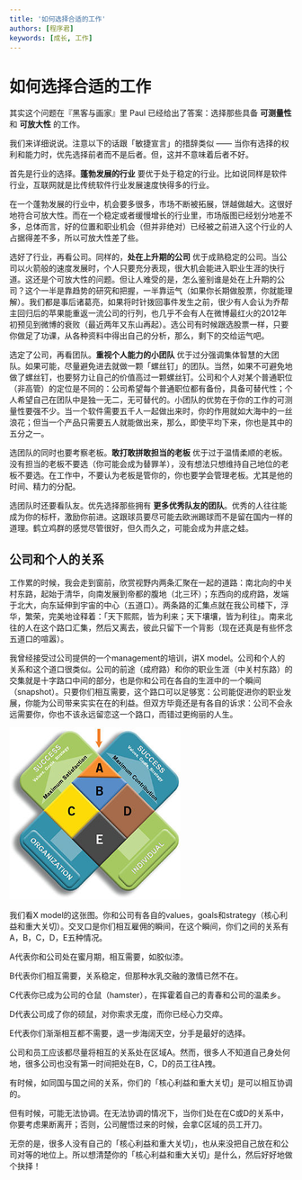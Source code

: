 ```yaml
---
title: '如何选择合适的工作'
authors: [程序君]
keywords: [成长, 工作]
---
```


# 如何选择合适的工作

其实这个问题在『黑客与画家』里 Paul 已经给出了答案：选择那些具备 **可测量性** 和 **可放大性** 的工作。

我们来详细说说。注意以下的话跟「敏捷宣言」的措辞类似 —— 当你有选择的权利和能力时，优先选择前者而不是后者。但，这并不意味着后者不好。

首先是行业的选择。**蓬勃发展的行业** 要优于处于稳定的行业。比如说同样是软件行业，互联网就是比传统软件行业发展速度快得多的行业。

在一个蓬勃发展的行业中，机会要多很多，市场不断被拓展，饼越做越大。这很好地符合可放大性。而在一个稳定或者缓慢增长的行业里，市场版图已经划分地差不多，总体而言，好的位置和职业机会（但并非绝对）已经被之前进入这个行业的人占据得差不多，所以可放大性差了些。

选好了行业，再看公司。同样的，**处在上升期的公司** 优于成熟稳定的公司。当公司以火箭般的速度发展时，个人只要充分表现，很大机会能进入职业生涯的快行道。这还是个可放大性的问题。但让人难受的是，怎么鉴别谁是处在上升期的公司？这个一半是靠趋势的研究和把握，一半靠运气（如果你长期做股票，你就能理解）。我们都是事后诸葛亮，如果将时针拨回事件发生之前，很少有人会认为乔帮主回归后的苹果能重返一流公司的行列，也几乎不会有人在微博最红火的2012年初预见到微博的衰败（最近两年又东山再起）。选公司有时候跟选股票一样，只要你做足了功课，从各种资料中得出自己的分析，那么，剩下的交给运气吧。

选定了公司，再看团队。**重视个人能力的小团队** 优于过分强调集体智慧的大团队。如果可能，尽量避免进去就做一颗「螺丝钉」的团队。当然，如果不可避免地做了螺丝钉，也要努力让自己的价值高过一颗螺丝钉。公司和个人对某个普通职位（非高管）的定位是不同的：公司希望每个普通职位都有备份，具备可替代性；个人希望自己在团队中是独一无二，无可替代的。小团队的优势在于你的工作的可测量性要强不少。当一个软件需要五千人一起做出来时，你的作用就如大海中的一丝浪花；但当一个产品只需要五人就能做出来，那么，即使平均下来，你也是其中的五分之一。

选团队的同时也要考察老板。**敢打敢拼敢担当的老板** 优于过于温情柔顺的老板。没有担当的老板不要选（你可能会成为替罪羊），没有想法只想维持自己地位的老板不要选。在工作中，不要认为老板是管你的，你也要学会管理老板。尤其是他的时间、精力的分配。

选团队时还要看队友。优先选择那些拥有 **更多优秀队友的团队**。优秀的人往往能成为你的标杆，激励你前进。这跟球员要尽可能去欧洲踢球而不是留在国内一样的道理。鹤立鸡群的感觉尽管很好，但久而久之，可能会成为井底之蛙。

## 公司和个人的关系

工作累的时候，我会走到窗前，欣赏视野内两条汇聚在一起的道路：南北向的中关村东路，起始于清华，向南发展到帝都的腹地（北三环）；东西向的成府路，发端于北大，向东延伸到宇宙的中心（五道口）。两条路的汇集点就在我公司楼下，浮华，繁荣，完美地诠释着：「天下熙熙，皆为利来；天下壤壤，皆为利往」。南来北往的人在这个路口汇集，然后又离去，彼此只留下一个背影（现在还真是有些怀念五道口的喧嚣）。

我曾经接受过公司提供的一个management的培训，讲X model。公司和个人的关系和这个道口很类似。公司的前途（成府路）和你的职业生涯（中关村东路）的交集就是十字路口中间的部分，也是你和公司在各自的生涯中的一个瞬间（snapshot）。只要你们相互需要，这个路口可以足够宽：公司能促进你的职业发展，你能为公司带来实实在在的利益。但双方毕竟还是有各自的诉求：公司不会永远需要你，你也不该永远留恋这一个路口，而错过更绚丽的人生。

![](assets/xmodel.jpg)

我们看X model的这张图。你和公司有各自的values，goals和strategy（核心利益和重大关切）。交叉口是你们相互雇佣的瞬间，在这个瞬间，你们之间的关系有A，B，C，D，E五种情况。

A代表你和公司处在蜜月期，相互需要，如胶似漆。

B代表你们相互需要，关系稳定，但那种水乳交融的激情已然不在。

C代表你已成为公司的仓鼠（hamster），在挥霍着自己的青春和公司的温柔乡。

D代表公司成了你的硕鼠，对你索求无度，而你已经心力交瘁。

E代表你们渐渐相互都不需要，退一步海阔天空，分手是最好的选择。

公司和员工应该都尽量将相互的关系处在区域A。然而，很多人不知道自己身处何地，很多公司也没有第一时间把处在B，C，D的员工往A拽。

有时候，如同国与国之间的关系，你们的「核心利益和重大关切」是可以相互协调的。

但有时候，可能无法协调。在无法协调的情况下，当你们处在在C或D的关系中，你要考虑果断离开；否则，公司醒悟过来的时候，会拿C区域的员工开刀。

无奈的是，很多人没有自己的「核心利益和重大关切」，也从来没把自己放在和公司对等的地位上。所以想清楚你的「核心利益和重大关切」是什么，然后好好地做个抉择！
